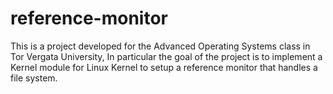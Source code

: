 # reference-monitor
This is a project developed for the Advanced Operating Systems class in Tor Vergata University, In particular the goal of the project is to implement a Kernel module for Linux Kernel to setup a reference monitor that handles a file system.
